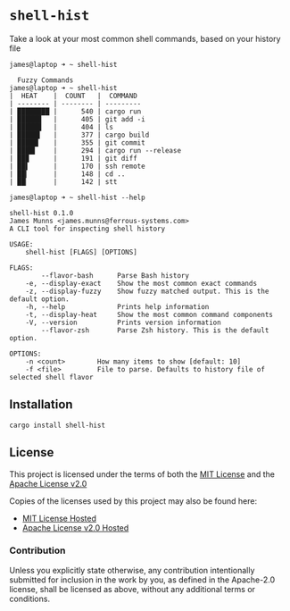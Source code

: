 # `shell-hist`

Take a look at your most common shell commands, based on your history file

```text
james@laptop ➜ ~ shell-hist

  Fuzzy Commands
james@laptop ➜ ~ shell-hist
|  HEAT    |  COUNT   |  COMMAND
| -------- | -------- | ---------
| ████████ |      540 | cargo run
| ██████   |      405 | git add -i
| ██████   |      404 | ls
| █████▋   |      377 | cargo build
| █████▎   |      355 | git commit
| ████▍    |      294 | cargo run --release
| ██▉      |      191 | git diff
| ██▌      |      170 | ssh remote
| ██▎      |      148 | cd ..
| ██▏      |      142 | stt

james@laptop ➜ ~ shell-hist --help

shell-hist 0.1.0
James Munns <james.munns@ferrous-systems.com>
A CLI tool for inspecting shell history

USAGE:
    shell-hist [FLAGS] [OPTIONS]

FLAGS:
        --flavor-bash      Parse Bash history
    -e, --display-exact    Show the most common exact commands
    -z, --display-fuzzy    Show fuzzy matched output. This is the default option.
    -h, --help             Prints help information
    -t, --display-heat     Show the most common command components
    -V, --version          Prints version information
        --flavor-zsh       Parse Zsh history. This is the default option.

OPTIONS:
    -n <count>        How many items to show [default: 10]
    -f <file>         File to parse. Defaults to history file of selected shell flavor
```

## Installation

```
cargo install shell-hist
```

## License

This project is licensed under the terms of both the [MIT License] and the [Apache License v2.0]

Copies of the licenses used by this project may also be found here:

* [MIT License Hosted]
* [Apache License v2.0 Hosted]

[MIT License]: ./LICENSE-MIT
[Apache License v2.0]: ./LICENSE-APACHE
[MIT License Hosted]: https://opensource.org/licenses/MIT
[Apache License v2.0 Hosted]: http://www.apache.org/licenses/LICENSE-2.0

### Contribution

Unless you explicitly state otherwise, any contribution intentionally submitted for inclusion in the work by you, as defined in the Apache-2.0 license, shall be licensed as above, without any additional terms or conditions.
